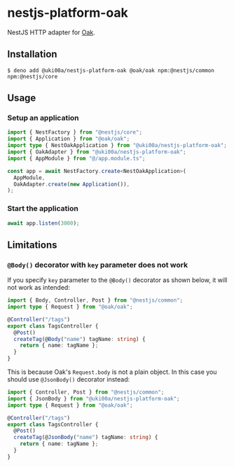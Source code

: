 # nestjs-platform-oak

NestJS HTTP adapter for [Oak](https://github.com/oakserver/oak).

## Installation

```shell
$ deno add @uki00a/nestjs-platform-oak @oak/oak npm:@nestjs/common npm:@nestjs/core
```

## Usage

### Setup an application

```typescript
import { NestFactory } from "@nestjs/core";
import { Application } from "@oak/oak";
import type { NestOakApplication } from "@uki00a/nestjs-platform-oak";
import { OakAdapter } from "@uki00a/nestjs-platform-oak";
import { AppModule } from "@/app.module.ts";

const app = await NestFactory.create<NestOakApplication>(
  AppModule,
  OakAdapter.create(new Application()),
);
```

### Start the application

```typescript ignore
await app.listen(3000);
```

## Limitations

### `@Body()` decorator with `key` parameter does not work

If you specify `key` parameter to the `@Body()` decorator as shown below, it
will not work as intended:

```typescript
import { Body, Controller, Post } from "@nestjs/common";
import type { Request } from "@oak/oak";

@Controller("/tags")
export class TagsController {
  @Post()
  createTag(@Body("name") tagName: string) {
    return { name: tagName };
  }
}
```

This is because Oak's `Request.body` is not a plain object. In this case you
should use `@JsonBody()` decorator instead:

```typescript
import { Controller, Post } from "@nestjs/common";
import { JsonBody } from "@uki00a/nestjs-platform-oak";
import type { Request } from "@oak/oak";

@Controller("/tags")
export class TagsController {
  @Post()
  createTag(@JsonBody("name") tagName: string) {
    return { name: tagName };
  }
}
```

